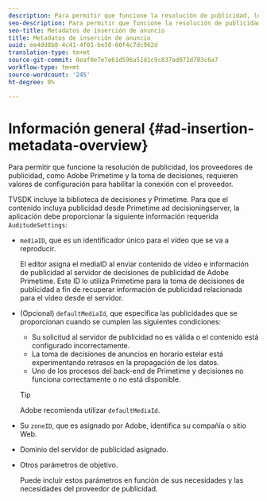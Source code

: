 ```yaml
---
description: Para permitir que funcione la resolución de publicidad, los proveedores de publicidad, como Adobe Primetime y la toma de decisiones, requieren valores de configuración para habilitar la conexión con el proveedor.
seo-description: Para permitir que funcione la resolución de publicidad, los proveedores de publicidad, como Adobe Primetime y la toma de decisiones, requieren valores de configuración para habilitar la conexión con el proveedor.
seo-title: Metadatos de inserción de anuncio
title: Metadatos de inserción de anuncio
uuid: ee4dd8b8-4c41-4f01-be50-60f4c7dc962d
translation-type: tm+mt
source-git-commit: 0eaf0e7e7e61d596a51d1c9c837ad072d703c6a7
workflow-type: tm+mt
source-wordcount: '245'
ht-degree: 0%

---
```



# Información general {#ad-insertion-metadata-overview}

Para permitir que funcione la resolución de publicidad, los proveedores de publicidad, como Adobe Primetime y la toma de decisiones, requieren valores de configuración para habilitar la conexión con el proveedor.

TVSDK incluye la biblioteca de decisiones y Primetime. Para que el contenido incluya publicidad desde Primetime ad decisioningserver, la aplicación debe proporcionar la siguiente información requerida `AuditudeSettings`:

* `mediaID`, que es un identificador único para el vídeo que se va a reproducir.

   El editor asigna el mediaID al enviar contenido de vídeo e información de publicidad al servidor de decisiones de publicidad de Adobe Primetime. Este ID lo utiliza Primetime para la toma de decisiones de publicidad a fin de recuperar información de publicidad relacionada para el vídeo desde el servidor.

* (Opcional) `defaultMediaId`, que especifica las publicidades que se proporcionan cuando se cumplen las siguientes condiciones:

   * Su solicitud al servidor de publicidad no es válida o el contenido está configurado incorrectamente.
   * La toma de decisiones de anuncios en horario estelar está experimentando retrasos en la propagación de los datos.
   * Uno de los procesos del back-end de Primetime y decisiones no funciona correctamente o no está disponible.

   >[!TIP]
   >
   >Adobe recomienda utilizar `defaultMediaId`.

* Su `zoneID`, que es asignado por Adobe, identifica su compañía o sitio Web.
* Dominio del servidor de publicidad asignado.
* Otros parámetros de objetivo.

   Puede incluir estos parámetros en función de sus necesidades y las necesidades del proveedor de publicidad.